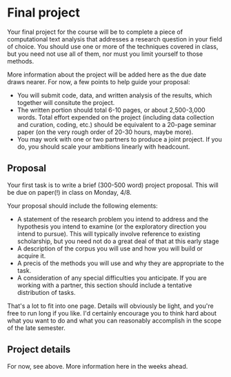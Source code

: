 # Final project

Your final project for the course will be to complete a piece of computational text analysis that addresses a research question in your field of choice. You should use one or more of the techniques covered in class, but you need not use all of them, nor must you limit yourself to those methods.

More information about the project will be added here as the due date draws nearer. For now, a few points to help guide your proposal:

* You will submit code, data, and written analysis of the results, which together will consitute the project.
* The written portion should total 6-10 pages, or about 2,500-3,000 words. Total effort expended on the project (including data collection and curation, coding, etc.) should be equivalent to a 20-page seminar paper (on the very rough order of 20-30 hours, maybe more).
* You may work with one or two partners to produce a joint project. If you do, you should scale your ambitions linearly with headcount.

## Proposal

Your first task is to write a brief (300-500 word) project proposal. This will be due on paper(!) in class on Monday, 4/8.

Your proposal should include the following elements:

* A statement of the research problem you intend to address and the hypothesis you intend to examine (or the exploratory direction you intend to pursue). This will typically involve reference to existing scholarship, but you need not do a great deal of that at this early stage
* A description of the corpus you will use and how you will build or acquire it.
* A precis of the methods you will use and why they are appropriate to the task.
* A consideration of any special difficulties you anticipate. If you are working with a partner, this section should include a tentative distribution of tasks.

That's a lot to fit into one page. Details will obviously be light, and you're free to run long if you like. I'd certainly encourage you to think hard about what you want to do and what you can reasonably accomplish in the scope of the late semester.

## Project details

For now, see above. More information here in the weeks ahead.